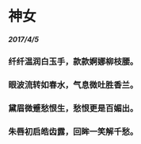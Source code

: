 #	神女
#####	2017/4/5
### 纤纤温润白玉手，款款婀娜柳枝腰。
### 眼波流转如春水，气息微吐胜香兰。
### 黛眉微蹙愁恨生，愁恨更是百媚出。
### 朱唇初启皓齿露，回眸一笑解千愁。